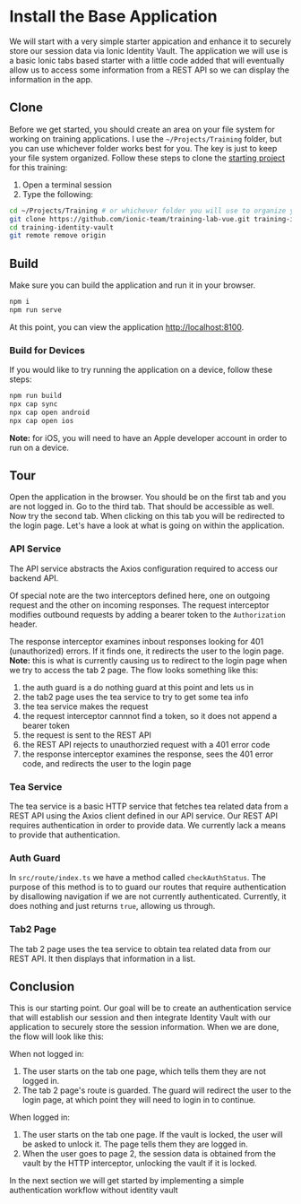 # Install the Base Application

We will start with a very simple starter appication and enhance it to securely store our session data via Ionic Identity Vault. The application we will use is a basic Ionic tabs based starter with a little code added that will eventually allow us to access some information from a REST API so we can display the information in the app.

## Clone

Before we get started, you should create an area on your file system for working on training applications. I use the `~/Projects/Training` folder, but you can use whichever folder works best for you. The key is just to keep your file system organized. Follow these steps to clone the <a href="https://github.com/ionic-team/training-lab-vue">starting project</a> for this training:

1. Open a terminal session
1. Type the following:

```bash
cd ~/Projects/Training # or whichever folder you will use to organize your training projects
git clone https://github.com/ionic-team/training-lab-vue.git training-identity-vault
cd training-identity-vault
git remote remove origin
```

## Build

Make sure you can build the application and run it in your browser.

```bash
npm i
npm run serve
```

At this point, you can view the application <a href="http://localhost:8100" target="_blank">http://localhost:8100</a>.

### Build for Devices

If you would like to try running the application on a device, follow these steps:

```bash
npm run build
npx cap sync
npx cap open android
npx cap open ios
```

**Note:** for iOS, you will need to have an Apple developer account in order to run on a device.

## Tour

Open the application in the browser. You should be on the first tab and you are not logged in. Go to the third tab. That should be accessible as well. Now try the second tab. When clicking on this tab you will be redirected to the login page. Let's have a look at what is going on within the application.

### API Service

The API service abstracts the Axios configuration required to access our backend API.

Of special note are the two interceptors defined here, one on outgoing request and the other on incoming responses. The request interceptor modifies outbound requests by adding a bearer token to the `Authorization` header.

The response interceptor examines inbout responses looking for 401 (unauthorized) errors. If it finds one, it redirects the user to the login page. **Note:** this is what is currently causing us to redirect to the login page when we try to access the tab 2 page. The flow looks something like this:

1. the auth guard is a do nothing guard at this point and lets us in
1. the tab2 page uses the tea service to try to get some tea info
1. the tea service makes the request
1. the request interceptor cannnot find a token, so it does not append a bearer token
1. the request is sent to the REST API
1. the REST API rejects to unauthorzied request with a 401 error code
1. the response interceptor examines the response, sees the 401 error code, and redirects the user to the login page

### Tea Service

The tea service is a basic HTTP service that fetches tea related data from a REST API using the Axios client defined in our API service. Our REST API requires authentication in order to provide data. We currently lack a means to provide that authentication.

### Auth Guard

In `src/route/index.ts` we have a method called `checkAuthStatus`. The purpose of this method is to to guard our routes that require authentication by disallowing navigation if we are not currently authenticated. Currently, it does nothing and just returns `true`, allowing us through.

### Tab2 Page

The tab 2 page uses the tea service to obtain tea related data from our REST API. It then displays that information in a list.

## Conclusion

This is our starting point. Our goal will be to create an authentication service that will establish our session and then integrate Identity Vault with our application to securely store the session information. When we are done, the flow will look like this:

When not logged in:

1. The user starts on the tab one page, which tells them they are not logged in.
1. The tab 2 page's route is guarded. The guard will redirect the user to the login page, at which point they will need to login in to continue.

When logged in:

1. The user starts on the tab one page. If the vault is locked, the user will be asked to unlock it. The page tells them they are logged in.
1. When the user goes to page 2, the session data is obtained from the vault by the HTTP interceptor, unlocking the vault if it is locked.

In the next section we will get started by implementing a simple authentication workflow without identity vault
